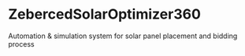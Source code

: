 # ZebercedSolarOptimizer360
Automation &amp; simulation system for solar panel placement and bidding process
